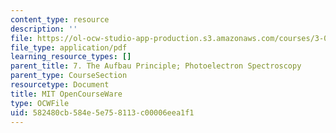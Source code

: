 ```yaml
---
content_type: resource
description: ''
file: https://ol-ocw-studio-app-production.s3.amazonaws.com/courses/3-091sc-introduction-to-solid-state-chemistry-fall-2010/582480cb584e5e758113c00006eea1f1_MIT3_091SCF10lec07_iPOD.pdf
file_type: application/pdf
learning_resource_types: []
parent_title: 7. The Aufbau Principle; Photoelectron Spectroscopy
parent_type: CourseSection
resourcetype: Document
title: MIT OpenCourseWare
type: OCWFile
uid: 582480cb-584e-5e75-8113-c00006eea1f1
---
```

